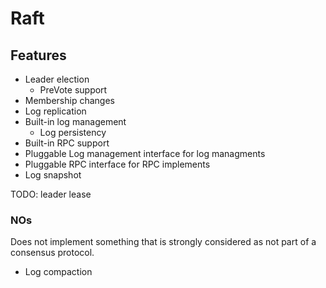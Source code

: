 # Raft

## Features

* Leader election
	* PreVote support
* Membership changes
* Log replication
* Built-in log management
	* Log persistency
* Built-in RPC support
* Pluggable Log management interface for log managments
* Pluggable RPC interface for RPC implements
* Log snapshot

TODO: leader lease

### NOs

Does not implement something that is strongly considered as not part of a consensus protocol.

* Log compaction
